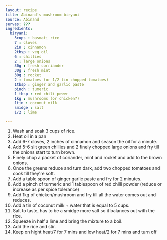 ```yaml
---
layout: recipe
title: Abinand's mushroom biryani
source: Abinand
serves: ???
ingredients:
  biryani:
    3cups : basmati rice
    7 : cloves
    2in : cinnamon
    2tbsp : veg oil
    6 : chillies
    2 : large onions
    30g : fresh corriander
    30g : fresh mint
    30g : rocket
    2 : tomatoes (or 1/2 tin chopped tomatoes)
    1tbsp : ginger and garlic paste
    pinch : tumeric
    1 tbsp : red chili power
    1kg : mushrooms (or chicken?)
    1tin : coconut milk
    smidge : salt
    1/2 : lime

---
```



1. Wash and soak 3 cups of rice. 
2. Heat oil in a pan
3. Add 6-7 cloves, 2 inches of cinnamon and season the oil for a minute.
4. Add 5-6 slit green chillies and 2 finely chopped large onions and fry till the onions start to turn brown. 
5. Finely chop a packet of coriander, mint and rocket and add to the brown onions.
6. Once the greens reduce and turn dark, add two chopped tomatoes and cook till they're soft. 
7. Add a table spoon of ginger garlic paste and fry for 2 minutes.
8. Add a pinch of turmeric and 1 tablespoon of red chilli powder (reduce or increase as per spice tolerance)
9. Add 1kg of chicken/mushroom and fry till all the water comes out and reduces. 
10. Add a tin of coconut milk + water that is equal to 5 cups. 
11. Salt to taste, has to be a smidge more salt so it balances out with the rice. 
12. Squeeze in half a lime and bring the mixture to a boil.
13. Add the rice and stir.
14. Keep on hight heat/7 for 7 mins and low heat/2 for 7 mins and turn off
